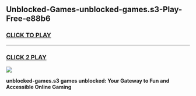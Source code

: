 
## Unblocked-Games-unblocked-games.s3-Play-Free-e88b6
<h3>
<a href="https://premium76.site?title=unblocked-games.s3&ref=18A1">CLICK TO PLAY</a></h3>
<hr>

<h3>
<a href="https://premium76.site?title=unblocked-games.s3&ref=18A1">CLICK 2 PLAY</a>
  
</h3>

<a href="https://premium76.site?title=unblocked-games.s3&ref=18A1"><img src="https://clearcache.store/games.png"></a>


**unblocked-games.s3 games unblocked: Your Gateway to Fun and Accessible Online Gaming**
